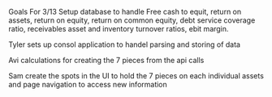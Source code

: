 Goals For 3/13
Setup database to handle Free cash to equit, return on assets, return on equity, return on common equity, debt service coverage
ratio, receivables asset and inventory turnover ratios, ebit margin.

Tyler sets up consol application to handel parsing and storing of data

Avi calculations for creating the 7 pieces from the api calls

Sam create the spots in the UI to hold the 7 pieces on each individual assets and page navigation to access new information

